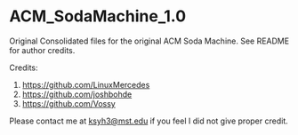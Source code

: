 # ACM_SodaMachine_1.0
Original Consolidated files for the original ACM Soda Machine. See README for author credits.

Credits:
1. https://github.com/LinuxMercedes
2. https://github.com/joshbohde
3. https://github.com/Vossy

Please contact me at ksyh3@mst.edu if you feel I did not give proper credit.
